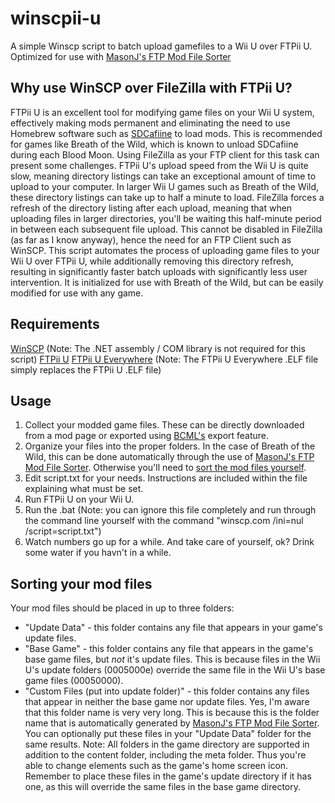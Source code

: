 # winscpii-u
A simple Winscp script to batch upload gamefiles to a Wii U over FTPii U.
Optimized for use with [MasonJ's FTP Mod File Sorter](https://gamebanana.com/tools/6718)
## Why use WinSCP over FileZilla with FTPii U?
FTPii U is an excellent tool for modifying game files on your Wii U system, effectively making mods permanent and eliminating the need to use Homebrew software such as [SDCafiine](https://github.com/Maschell/SDCafiine) to load mods. This is recommended for games like Breath of the Wild, which is known to unload SDCafiine during each Blood Moon.
Using FileZilla as your FTP client for this task can present some challenges. FTPii U's upload speed from the Wii U is quite slow, meaning directory listings can take an exceptional amount of time to upload to your computer. In larger Wii U games such as Breath of the Wild, these directory listings can take up to half a minute to load. FileZilla forces a refresh of the directory listing after each upload, meaning that when uploading files in larger directories, you'll be waiting this half-minute period in between each subsequent file upload. This cannot be disabled in FileZilla (as far as I know anyway), hence the need for an FTP Client such as WinSCP.
This script automates the process of uploading game files to your Wii U over FTPii U, while additionally removing this directory refresh, resulting in significantly faster batch uploads with significantly less user intervention. It is initialized for use with Breath of the Wild, but can be easily modified for use with any game.
## Requirements
[WinSCP](https://winscp.net/eng/downloads.php) (Note: The .NET assembly / COM library is not required for this script)
[FTPii U](https://github.com/dimok789/ftpiiu/releases/tag/v0.4)
[FTPii U Everywhere](https://github.com/wiiu-controller-mods/ftpiiu-everywhere/releases) (Note: The FTPii U Everywhere .ELF file simply replaces the FTPii U .ELF file)
## Usage
1. Collect your modded game files. These can be directly downloaded from a mod page or exported using [BCML's](https://gamebanana.com/tools/6624) export feature.
2. Organize your files into the proper folders. In the case of Breath of the Wild, this can be done automatically through the use of [MasonJ's FTP Mod File Sorter](https://gamebanana.com/tools/6718). Otherwise you'll need to [sort the mod files yourself](##sorting-your-mod-files).
3. Edit script.txt for your needs. Instructions are included within the file explaining what must be set.
4. Run FTPii U on your Wii U.
5. Run the .bat (Note: you can ignore this file completely and run through the command line yourself with the command "winscp.com /ini=nul /script=script.txt")
6. Watch numbers go up for a while. And take care of yourself, ok? Drink some water if you havn't in a while.
## Sorting your mod files
Your mod files should be placed in up to three folders:
- "Update Data" - this folder contains any file that appears in your game's update files.
- "Base Game" - this folder contains any file that appears in the game's base game files, but *not* it's update files. This is because files in the Wii U's update folders (0005000e) override the same file in the Wii U's base game files (00050000).
- "Custom Files (put into update folder)" - this folder contains any files that appear in neither the base game nor update files. Yes, I'm aware that this folder name is very very long. This is because this is the folder name that is automatically generated by [MasonJ's FTP Mod File Sorter](https://gamebanana.com/tools/6718). You can optionally put these files in your "Update Data" folder for the same results.
Note: All folders in the game directory are supported in addition to the content folder, including the meta folder. Thus you're able to change elements such as the game's home screen icon. Remember to place these files in the game's update directory if it has one, as this will override the same files in the base game directory.
